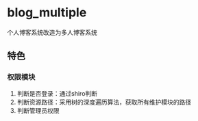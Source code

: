 # blog_multiple
个人博客系统改造为多人博客系统

## 特色
### 权限模块

1. 判断是否登录：通过shiro判断
2. 判断资源路径：采用树的深度遍历算法，获取所有维护模块的路径
3. 判断管理员权限
